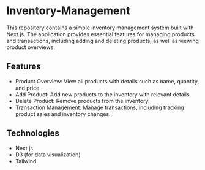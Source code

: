 # Inventory-Management
This repository contains a simple inventory management system built with Next.js. The application provides essential features for managing products and transactions, including adding and deleting products, as well as viewing product overviews.

## Features
-  Product Overview: View all products with details such as name, quantity, and price.
-  Add Product: Add new products to the inventory with relevant details.
-  Delete Product: Remove products from the inventory.
-  Transaction Management: Manage transactions, including tracking product sales and inventory changes.

## Technologies
- Next js
- D3 (for data visualization)
- Tailwind
